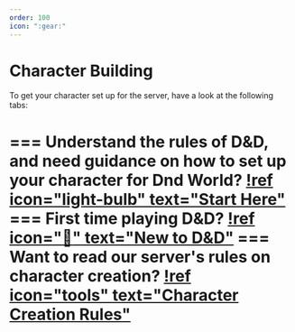 ```yaml
---
order: 100
icon: ":gear:"
---
```

# Character Building

To get your character set up for the server, have a look at the following tabs:

=== Understand the rules of D&D, and need guidance on how to set up your character for Dnd World?
[!ref icon="light-bulb" text="Start Here"](/character-building/start-here.md)
=== First time playing D&D?
[!ref icon=":beginner:" text="New to D&D"](/character-building/new-to-dnd.md)
=== Want to read our server's rules on character creation?
[!ref icon="tools" text="Character Creation Rules"](/character-building/cc-rules.md)
===
